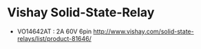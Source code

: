 Vishay Solid-State-Relay
========================

  * VO14642AT : 2A 60V 6pin
    http://www.vishay.com/solid-state-relays/list/product-81646/
